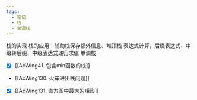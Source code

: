 ```yaml
---
tags:
  - 笔记
  - 栈
  - 单调栈
---
```

栈的实现
栈的应用：辅助栈保存额外信息、堆顶栈
表达式计算，后缀表达式、中缀转后缀、中缀表达式递归求值
单调栈

- [x] [[AcWing41. 包含min函数的栈]]
- [[AcWing130. 火车进出栈问题]]
- [x] [[AcWing131. 直方图中最大的矩形]]
